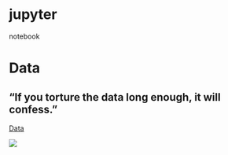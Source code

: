  
# jupyter
notebook

# Data
   
## “If you torture the data long enough, it will confess.” 


[Data](https://github.com/nikshingadiya/jupyter/tree/master/data)


![]("https://github.com/nikshingadiya/jupyter/blob/master/Image/data.jpg")

